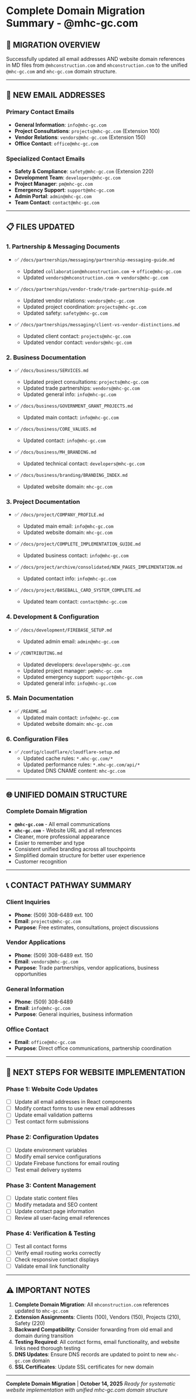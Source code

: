 # Complete Domain Migration Summary - @mhc-gc.com

## 🎯 **MIGRATION OVERVIEW**

Successfully updated all email addresses AND website domain references in MD files from
`@mhconstruction.com` and `mhconstruction.com` to the unified `@mhc-gc.com` and `mhc-gc.com` domain
structure.

---

## 📧 **NEW EMAIL ADDRESSES**

### **Primary Contact Emails**

- **General Information**: `info@mhc-gc.com`
- **Project Consultations**: `projects@mhc-gc.com` (Extension 100)
- **Vendor Relations**: `vendors@mhc-gc.com` (Extension 150)
- **Office Contact**: `office@mhc-gc.com`

### **Specialized Contact Emails**

- **Safety & Compliance**: `safety@mhc-gc.com` (Extension 220)
- **Development Team**: `developers@mhc-gc.com`
- **Project Manager**: `pm@mhc-gc.com`
- **Emergency Support**: `support@mhc-gc.com`
- **Admin Portal**: `admin@mhc-gc.com`
- **Team Contact**: `contact@mhc-gc.com`

---

## 📋 **FILES UPDATED**

### **1. Partnership & Messaging Documents**

- ✅ `/docs/partnerships/messaging/partnership-messaging-guide.md`
  - Updated `collaboration@mhconstruction.com` → `office@mhc-gc.com`
  - Updated `vendors@mhconstruction.com` → `vendors@mhc-gc.com`

- ✅ `/docs/partnerships/vendor-trade/trade-partnership-guide.md`
  - Updated vendor relations: `vendors@mhc-gc.com`
  - Updated project coordination: `projects@mhc-gc.com`
  - Updated safety: `safety@mhc-gc.com`

- ✅ `/docs/partnerships/messaging/client-vs-vendor-distinctions.md`
  - Updated client contact: `projects@mhc-gc.com`
  - Updated vendor contact: `vendors@mhc-gc.com`

### **2. Business Documentation**

- ✅ `/docs/business/SERVICES.md`
  - Updated project consultations: `projects@mhc-gc.com`
  - Updated trade partnerships: `vendors@mhc-gc.com`
  - Updated general info: `info@mhc-gc.com`

- ✅ `/docs/business/GOVERNMENT_GRANT_PROJECTS.md`
  - Updated main contact: `info@mhc-gc.com`

- ✅ `/docs/business/CORE_VALUES.md`
  - Updated contact: `info@mhc-gc.com`

- ✅ `/docs/business/MH_BRANDING.md`
  - Updated technical contact: `developers@mhc-gc.com`

- ✅ `/docs/business/branding/BRANDING_INDEX.md`
  - Updated website domain: `mhc-gc.com`

### **3. Project Documentation**

- ✅ `/docs/project/COMPANY_PROFILE.md`
  - Updated main email: `info@mhc-gc.com`
  - Updated website domain: `mhc-gc.com`

- ✅ `/docs/project/COMPLETE_IMPLEMENTATION_GUIDE.md`
  - Updated business contact: `info@mhc-gc.com`

- ✅ `/docs/project/archive/consolidated/NEW_PAGES_IMPLEMENTATION.md`
  - Updated contact info: `info@mhc-gc.com`

- ✅ `/docs/project/BASEBALL_CARD_SYSTEM_COMPLETE.md`
  - Updated team contact: `contact@mhc-gc.com`

### **4. Development & Configuration**

- ✅ `/docs/development/FIREBASE_SETUP.md`
  - Updated admin email: `admin@mhc-gc.com`

- ✅ `/CONTRIBUTING.md`
  - Updated developers: `developers@mhc-gc.com`
  - Updated project manager: `pm@mhc-gc.com`
  - Updated emergency support: `support@mhc-gc.com`
  - Updated general info: `info@mhc-gc.com`

### **5. Main Documentation**

- ✅ `/README.md`
  - Updated main contact: `info@mhc-gc.com`
  - Updated website domain: `mhc-gc.com`

### **6. Configuration Files**

- ✅ `/config/cloudflare/cloudflare-setup.md`
  - Updated cache rules: `*.mhc-gc.com/*`
  - Updated performance rules: `*.mhc-gc.com/api/*`
  - Updated DNS CNAME content: `mhc-gc.com`

---

## 🌐 **UNIFIED DOMAIN STRUCTURE**

### **Complete Domain Migration**

- **`@mhc-gc.com`** - All email communications
- **`mhc-gc.com`** - Website URL and all references
- Cleaner, more professional appearance
- Easier to remember and type
- Consistent unified branding across all touchpoints
- Simplified domain structure for better user experience
- Customer recognition

---

## 📞 **CONTACT PATHWAY SUMMARY**

### **Client Inquiries**

- **Phone**: (509) 308-6489 ext. 100
- **Email**: `projects@mhc-gc.com`
- **Purpose**: Free estimates, consultations, project discussions

### **Vendor Applications**

- **Phone**: (509) 308-6489 ext. 150
- **Email**: `vendors@mhc-gc.com`
- **Purpose**: Trade partnerships, vendor applications, business opportunities

### **General Information**

- **Phone**: (509) 308-6489
- **Email**: `info@mhc-gc.com`
- **Purpose**: General inquiries, business information

### **Office Contact**

- **Email**: `office@mhc-gc.com`
- **Purpose**: Direct office communications, partnership coordination

---

## 🚀 **NEXT STEPS FOR WEBSITE IMPLEMENTATION**

### **Phase 1: Website Code Updates**

- [ ] Update all email addresses in React components
- [ ] Modify contact forms to use new email addresses
- [ ] Update email validation patterns
- [ ] Test contact form submissions

### **Phase 2: Configuration Updates**

- [ ] Update environment variables
- [ ] Modify email service configurations
- [ ] Update Firebase functions for email routing
- [ ] Test email delivery systems

### **Phase 3: Content Management**

- [ ] Update static content files
- [ ] Modify metadata and SEO content
- [ ] Update contact page information
- [ ] Review all user-facing email references

### **Phase 4: Verification & Testing**

- [ ] Test all contact forms
- [ ] Verify email routing works correctly
- [ ] Check responsive contact displays
- [ ] Validate email link functionality

---

## ⚠️ **IMPORTANT NOTES**

1. **Complete Domain Migration**: All `mhconstruction.com` references updated to `mhc-gc.com`
2. **Extension Assignments**: Clients (100), Vendors (150), Projects (210), Safety (220)
3. **Backward Compatibility**: Consider forwarding from old email and domain during transition
4. **Testing Required**: All contact forms, email functionality, and website links need thorough testing
5. **DNS Updates**: Ensure DNS records are updated to point to new `mhc-gc.com` domain
6. **SSL Certificates**: Update SSL certificates for new domain

---

**Complete Domain Migration** | **October 14, 2025**
*Ready for systematic website implementation with unified mhc-gc.com domain structure*
